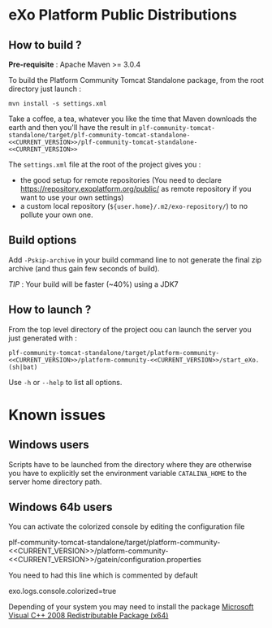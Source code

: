 eXo Platform Public Distributions
=================================

How to build ?
--------------

**Pre-requisite** : Apache Maven >= 3.0.4

To build the Platform Community Tomcat Standalone package, from the root directory just launch :

    mvn install -s settings.xml

Take a coffee, a tea, whatever you like the time that Maven downloads the earth and then you'll have the result in `plf-community-tomcat-standalone/target/plf-community-tomcat-standalone-<<CURRENT_VERSION>>/plf-community-tomcat-standalone-<<CURRENT_VERSION>>`

The `settings.xml` file at the root of the project gives you :

*   the good setup for remote repositories (You need to declare <https://repository.exoplatform.org/public/> as remote repository if you want to use your own settings)
*   a custom local repository (`${user.home}/.m2/exo-repository/`) to no pollute your own one.

Build options
-------------

Add `-Pskip-archive` in your build command line to not generate the final zip archive (and thus gain few seconds of build).

*TIP* : Your build will be faster (~40%) using a JDK7

How to launch ?
---------------

From the top level directory of the project oou can launch the server you just generated with :

    plf-community-tomcat-standalone/target/platform-community-<<CURRENT_VERSION>>/platform-community-<<CURRENT_VERSION>>/start_eXo.(sh|bat)

Use `-h` or `--help` to list all options.

Known issues
============

Windows users
-------------

Scripts have to be launched from the directory where they are otherwise you have to explicitly set the environment variable `CATALINA_HOME` to the server home directory path.

Windows 64b users
-----------------

You can activate the colorized console by editing the configuration file

   plf-community-tomcat-standalone/target/platform-community-<<CURRENT_VERSION>>/platform-community-<<CURRENT_VERSION>>/gatein/configuration.properties

You need to had this line which is commented by default

   exo.logs.console.colorized=true

Depending of your system you may need to install the package [Microsoft Visual C++ 2008 Redistributable Package (x64)](http://www.microsoft.com/en-us/download/confirmation.aspx?id=15336)

